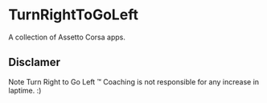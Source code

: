 # TurnRightToGoLeft

A collection of Assetto Corsa apps.

## Disclamer

Note Turn Right to Go Left ™️ Coaching is not responsible for any increase in laptime. :) 

